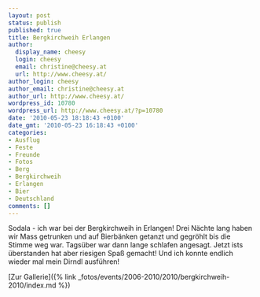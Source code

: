 ```yaml
---
layout: post
status: publish
published: true
title: Bergkirchweih Erlangen
author:
  display_name: cheesy
  login: cheesy
  email: christine@cheesy.at
  url: http://www.cheesy.at/
author_login: cheesy
author_email: christine@cheesy.at
author_url: http://www.cheesy.at/
wordpress_id: 10780
wordpress_url: http://www.cheesy.at/?p=10780
date: '2010-05-23 18:18:43 +0100'
date_gmt: '2010-05-23 16:18:43 +0100'
categories:
- Ausflug
- Feste
- Freunde
- Fotos
- Berg
- Bergkirchweih
- Erlangen
- Bier
- Deutschland
comments: []
---
```

<!--:de-->Sodala - ich war bei der Bergkirchweih in Erlangen! Drei Nächte lang haben wir Mass getrunken und auf Bierbänken getanzt und gegröhlt bis die Stimme weg war. Tagsüber war dann lange schlafen angesagt. Jetzt ists überstanden hat aber riesigen Spaß gemacht! Und ich konnte endlich wieder mal mein Dirndl ausführen!
[Zur Gallerie]({% link _fotos/events/2006-2010/2010/bergkirchweih-2010/index.md %})
